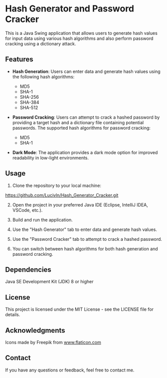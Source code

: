 # Hash Generator and Password Cracker

This is a Java Swing application that allows users to generate hash values for input data using various hash algorithms and also perform password cracking using a dictionary attack.

## Features

- **Hash Generation**: Users can enter data and generate hash values using the following hash algorithms:
  - MD5
  - SHA-1
  - SHA-256
  - SHA-384
  - SHA-512

- **Password Cracking**: Users can attempt to crack a hashed password by providing a target hash and a dictionary file containing potential passwords. The supported hash algorithms for password cracking:
  - MD5
  - SHA-1

- **Dark Mode**: The application provides a dark mode option for improved readability in low-light environments.

## Usage

1. Clone the repository to your local machine:

https://github.com/Lucivln/Hash_Generator_Cracker.git

2. Open the project in your preferred Java IDE (Eclipse, IntelliJ IDEA, VSCode, etc.).

3. Build and run the application.

4. Use the "Hash Generator" tab to enter data and generate hash values.

5. Use the "Password Cracker" tab to attempt to crack a hashed password.

6. You can switch between hash algorithms for both hash generation and password cracking.

## Dependencies
Java SE Development Kit (JDK) 8 or higher

## License
This project is licensed under the MIT License - see the LICENSE file for details.

## Acknowledgments
Icons made by Freepik from www.flaticon.com

## Contact
If you have any questions or feedback, feel free to contact me.
